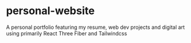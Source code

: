 # personal-website
A personal portfolio featuring my resume, web dev projects and  digital art using primarily React Three Fiber and Tailwindcss
